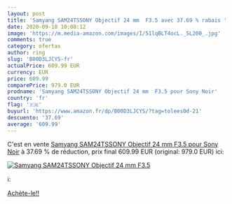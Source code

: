 ```yaml
---
layout: post
title: 'Samyang SAM24TSSONY Objectif 24 mm  F3.5 avec 37.69 % rabais '
date: 2020-09-18 10:08:12
image: 'https://m.media-amazon.com/images/I/51lqBLT4ocL._SL200_.jpg'
comments: true
category: ofertas
author: ring
slug: 'B00D3LJCYS-fr'
actualPrice: 609.99 EUR
currency: EUR
price: 609.99
comparePrice: 979.0 EUR
prodname: 'Samyang SAM24TSSONY Objectif 24 mm  F3.5 pour Sony Noir'
country: 'fr'
flag: '🇫🇷'
buyurl: 'https://www.amazon.fr/dp/B00D3LJCYS/?tag=tolees0d-21'
descuento: '37.69'
average: '609.99'
---
```


C'est en vente [Samyang SAM24TSSONY Objectif 24 mm  F3.5 pour Sony Noir](https://www.amazon.fr/dp/B00D3LJCYS/?tag=tolees0d-21)  à  37.69 % de réduction, prix final  609.99 EUR (original: 979.0 EUR) ici:

[![Samyang SAM24TSSONY Objectif 24 mm  F3.5](https://m.media-amazon.com/images/I/51lqBLT4ocL._SL200_.jpg)](https://www.amazon.fr/dp/B00D3LJCYS/?tag=tolees0d-21)

ℹ️:


[Achète-le!!](https://www.amazon.fr/dp/B00D3LJCYS/?tag=tolees0d-21)
